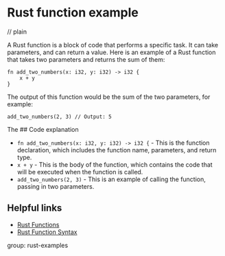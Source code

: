 # Rust function example
// plain

A Rust function is a block of code that performs a specific task. It can take parameters, and can return a value. Here is an example of a Rust function that takes two parameters and returns the sum of them:

```
fn add_two_numbers(x: i32, y: i32) -> i32 {
    x + y
}
```

The output of this function would be the sum of the two parameters, for example:

```
add_two_numbers(2, 3) // Output: 5
```

The ## Code explanation


- `fn add_two_numbers(x: i32, y: i32) -> i32 {` - This is the function declaration, which includes the function name, parameters, and return type.
- `x + y` - This is the body of the function, which contains the code that will be executed when the function is called.
- `add_two_numbers(2, 3)` - This is an example of calling the function, passing in two parameters.

## Helpful links

- [Rust Functions](https://doc.rust-lang.org/book/ch03-03-how-functions-work.html)
- [Rust Function Syntax](https://doc.rust-lang.org/book/ch03-04-complex-types.html#function-syntax)

group: rust-examples